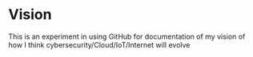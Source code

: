# Vision
This is an experiment in using GitHub for documentation of my vision of how I think cybersecurity/Cloud/IoT/Internet will evolve
